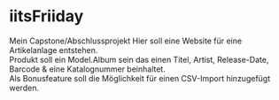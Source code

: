 # iitsFriiday
Mein Capstone/Abschlussprojekt
Hier soll eine Website für eine Artikelanlage entstehen.<br>
Produkt soll ein Model.Album sein das einen Titel, Artist, Release-Date, Barcode & eine Katalognummer beinhaltet.<br>
Als Bonusfeature soll die Möglichkeit für einen CSV-Import hinzugefügt werden.<br>

